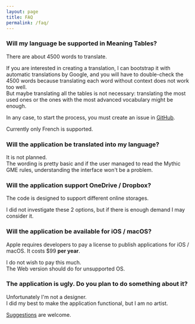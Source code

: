 ```yaml
---
layout: page
title: FAQ
permalink: /faq/
---
```


### Will my language be supported in Meaning Tables?

There are about 4500 words to translate.

If you are interested in creating a translation,
I can bootstrap it with automatic translations by Google,
and you will have to double-check the 4500 words
because translating each word without context does not work too well.  
But maybe translating all the tables is not necessary:
translating the most used ones or the ones with the most advanced vocabulary
might be enough.

In any case, to start the process, you must create an issue in [GitHub](https://github.com/idispatch75/mythic-gme-adventures/issues).

Currently only French is supported.

### Will the application be translated into my language?

It is not planned.  
The wording is pretty basic and if the user managed to read the Mythic GME rules,
understanding the interface won't be a problem.

### Will the application support OneDrive / Dropbox?

The code is designed to support different online storages.

I did not investigate these 2 options, but if there is enough demand I may consider it.

### Will the application be available for iOS / macOS?

Apple requires developers to pay a license to publish applications for iOS / macOS.
It costs $99 **per year**.

I do not wish to pay this much.  
The Web version should do for unsupported OS.

### The application is ugly. Do you plan to do something about it?

Unfortunately I'm not a designer.  
I did my best to make the application functional, but I am no artist.

[Suggestions](https://github.com/idispatch75/mythic-gme-adventures/issues) are welcome.